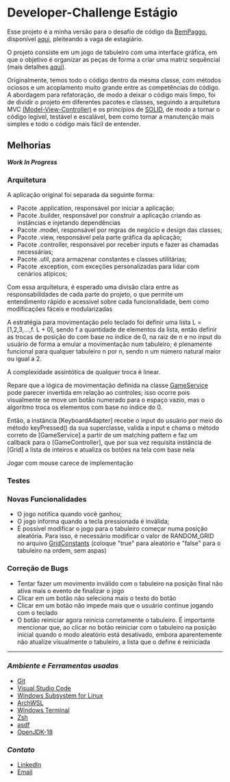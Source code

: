 # Developer-Challenge Estágio

Esse projeto é a minha versão para o desafio de código da [BemPaggo](https://www.bempaggo.com.br/), disponível [aqui](https://github.com/bempaggo/developer-challenge), pleiteando a vaga de estagiário.

O projeto consiste em um jogo de tabuleiro com uma interface gráfica, em que o objetivo é organizar as peças de forma a criar uma matriz sequêncial (mais detalhes [aqui](https://github.com/JuanCampos1300/Jogo-dos-Oito-8-puzzle-)). 

Originalmente, temos todo o código dentro da mesma classe, com métodos ociosos e um acoplamento muito grande entre as competências do código. A abordagem para refatoração, de modo a deixar o código mais limpo, foi de dividir o projeto em diferentes pacotes e classes, seguindo a arquitetura MVC [(Model-View-Controller)](https://awari.com.br/arquitetura-mvc/?utm_source=blog&utm_campaign=projeto+blog&utm_medium=Como%20funciona%20a%20arquitetura%20MVC%20no%20desenvolvimento%20de%20software) e os princípios de [SOLID](https://www.treinaweb.com.br/blog/principios-solid-single-responsability-principle/#:~:text=Os%20princ%C3%ADpios%20SOLID%20s%C3%A3o%20cinco%20princ%C3%ADpios%20de%20design,do%20c%C3%B3digo%20aos%20princ%C3%ADpios%20da%20orienta%C3%A7%C3%A3o%20a%20objetos.), de modo a tornar o código legível, testável e escalável, bem como tornar a manutenção mais simples e todo o código mais fácil de entender.

## Melhorias

_**Work In Progress**_

### **Arquitetura**

A aplicação original foi separada da seguinte forma:

- Pacote .application, responsável por iniciar a aplicação;
- Pacote .builder, responsável por construir a aplicação criando as instâncias e injetando dependências
- Pacote .model, responsável por regras de negócio e design das classes;
- Pacote .view, responsável pela parte gráfica da aplicação;
- Pacote .controller, responsável por receber inputs e fazer as chamadas necessárias;
- Pacote .util, para armazenar constantes e classes utilitárias;
- Pacote .exception, com exceções personalizadas para lidar com cenários atípicos;

Com essa arquitetura, é esperado uma divisão clara entre as responsabilidades de cada parte do projeto, o que permite um entendimento rápido e acessível sobre cada funcionalidade, bem como modificações fáceis e modularizadas

A estratégia para movimentação pelo teclado foi definir uma lista L = [1,2,3,...,f. L + 0], sendo f a quantidade de elementos da lista, então definir as trocas de posição do com base no índice de 0, na raiz de n e no input do usuário de forma a emular a movimentação num tabuleiro; é plenamente funcional para qualquer tabuleiro n por n, sendo n um número natural maior ou igual a 2. 

A complexidade assintótica de qualquer troca é linear.

Repare que a lógica de movimentação definida na classe [GameService](jogo-oito/src/main/java/chat/gpt/controller/GameService.java) pode parecer invertida em relação ao controles; isso ocorre pois visualmente se move um botão numerado para o espaço vazio, mas o algoritmo troca os elementos com base no índice do 0.

Então, a instância [KeyboardAdapter] recebe o input do usuário por meio do método keyPressed() da sua superclasse, valida a input e chama o método correto de [GameService] a partir de um matching pattern e faz um callback para o [GameController], que por sua vez requisita instância de [Grid] a lista de inteiros e atualiza os botões na tela com base nela

Jogar com mouse carece de implementação
  

### **Testes**

### **Novas Funcionalidades**

- O jogo notifica quando você ganhou;
- O jogo informa quando a tecla pressionada é inválida;
- É possível modificar o jogo para o tabuleiro começar numa posição aleatória. Para isso, é necessário modificar o valor de RANDOM_GRID no arquivo [GridConstants](jogo-oito/src/main/java/chat/gpt/util/GridConstants.java) (coloque "true" para aleatório e "false" para o tabuleiro na ordem, sem aspas)

### **Correção de Bugs**

- Tentar fazer um movimento inválido com o tabuleiro na posição final não ativa mais o evento de finalizar o jogo
- Clicar em um botão não seleciona mais o texto do botão
- Clicar em um botão não impede mais que o usuário continue jogando com o teclado
- O botão reiniciar agora reinicia corretamente o tabuleiro. É importante mencionar que, ao clicar no botão reiniciar com o tabuleiro na posição inicial quando o modo aleatório está desativado, embora aparentemente não atualize visualmente o tabuleiro, a lista que o define é reiniciada

---

### _Ambiente e Ferramentas usadas_

- [Git](https://git-scm.com/)
- [Visual Studio Code](https://code.visualstudio.com/docs)
- [Windows Subsystem for Linux](https://learn.microsoft.com/pt-br/windows/wsl/about)
- [ArchWSL](https://github.com/yuk7/ArchWSL)
- [Windows Terminal](https://github.com/microsoft/terminal)
- [Zsh](https://www.zsh.org/)
- [asdf](https://asdf-vm.com/)
- [OpenJDK-18](https://openjdk.org/)

### _Contato_

- [LinkedIn](https://www.linkedin.com/in/pedro-aredes/)
- [Email](mailto:pedro.aredes@hotmail.com)